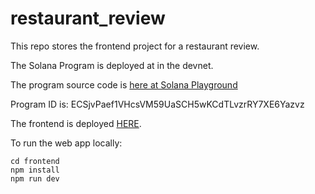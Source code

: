 # restaurant_review

This repo stores the frontend project for a restaurant review.

The Solana Program is deployed at in the devnet.

The program source code is [here at Solana Playground](https://beta.solpg.io/6662c261cffcf4b13384d14f)

Program ID is: ECSjvPaef1VHcsVM59UaSCH5wKCdTLvzrRY7XE6Yazvz

The frontend is deployed [HERE](https://restaurant-review-sooty.vercel.app/).

To run the web app locally: 

```
cd frontend
npm install
npm run dev
```

